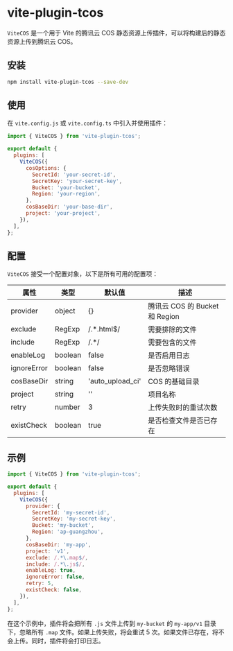 # vite-plugin-tcos

`ViteCOS` 是一个用于 Vite 的腾讯云 COS 静态资源上传插件，可以将构建后的静态资源上传到腾讯云 COS。

## 安装

```bash
npm install vite-plugin-tcos --save-dev
```

## 使用

在 `vite.config.js` 或 `vite.config.ts` 中引入并使用插件：

```js
import { ViteCOS } from 'vite-plugin-tcos';

export default {
  plugins: [
    ViteCOS({
      cosOptions: {
        SecretId: 'your-secret-id',
        SecretKey: 'your-secret-key',
        Bucket: 'your-bucket',
        Region: 'your-region',
      },
      cosBaseDir: 'your-base-dir',
      project: 'your-project',
    }),
  ],
};
```

## 配置

`ViteCOS` 接受一个配置对象，以下是所有可用的配置项：

| 属性        | 类型    | 默认值           | 描述                           |
| ----------- | ------- | ---------------- | ------------------------------ |
| provider    | object  | {}               | 腾讯云 COS 的 Bucket 和 Region |
| exclude     | RegExp  | /.\*\.html$/     | 需要排除的文件                 |
| include     | RegExp  | /.\*/            | 需要包含的文件                 |
| enableLog   | boolean | false            | 是否启用日志                   |
| ignoreError | boolean | false            | 是否忽略错误                   |
| cosBaseDir  | string  | 'auto_upload_ci' | COS 的基础目录                 |
| project     | string  | ''               | 项目名称                       |
| retry       | number  | 3                | 上传失败时的重试次数           |
| existCheck  | boolean | true             | 是否检查文件是否已存在         |

## 示例

```js
import { ViteCOS } from 'vite-plugin-tcos';

export default {
  plugins: [
    ViteCOS({
      provider: {
        SecretId: 'my-secret-id',
        SecretKey: 'my-secret-key',
        Bucket: 'my-bucket',
        Region: 'ap-guangzhou',
      },
      cosBaseDir: 'my-app',
      project: 'v1',
      exclude: /.*\.map$/,
      include: /.*\.js$/,
      enableLog: true,
      ignoreError: false,
      retry: 5,
      existCheck: false,
    }),
  ],
};
```

在这个示例中，插件将会把所有 `.js` 文件上传到 `my-bucket` 的 `my-app/v1` 目录下，忽略所有 `.map` 文件。如果上传失败，将会重试 5 次。如果文件已存在，将不会上传。同时，插件将会打印日志。
